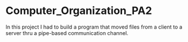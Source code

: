 # Computer_Organization_PA2
In this project I had to build a program that moved files from a client to a server thru a pipe-based communication channel.
